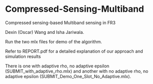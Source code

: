 # Compressed-Sensing-Multiband
Compressed sensing-based Multiband sensing in FR3

Dexin (Oscar) Wang and Isha Jariwala.

Run the two mlx files for demo of the algorithm.

Refer to REPORT.pdf for a detailed explanation of our approach and simulation results

There is one with adaptive rho, no adaptive epsilon (SUBMIT_with_adaptive_rho.mlx) and another with no adaptive rho, no adaptive epsilon (SUBMIT_Demo_One_Slot_No_Adaptive.mlx).
